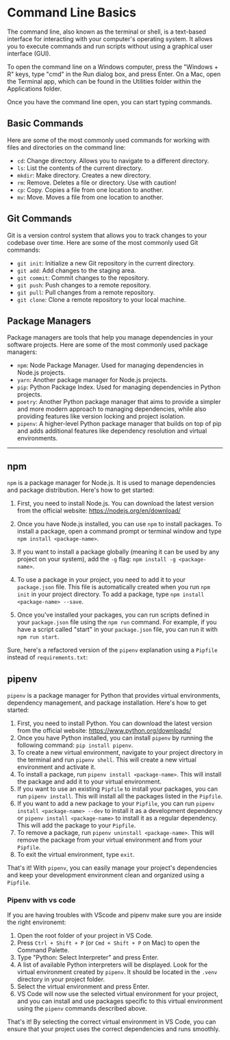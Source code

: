 # Command Line Basics

The command line, also known as the terminal or shell, is a text-based interface for interacting with your computer's operating system. It allows you to execute commands and run scripts without using a graphical user interface (GUI).

To open the command line on a Windows computer, press the "Windows + R" keys, type "cmd" in the Run dialog box, and press Enter. On a Mac, open the Terminal app, which can be found in the Utilities folder within the Applications folder.

Once you have the command line open, you can start typing commands.

## Basic Commands

Here are some of the most commonly used commands for working with files and directories on the command line:

- `cd`: Change directory. Allows you to navigate to a different directory.
- `ls`: List the contents of the current directory.
- `mkdir`: Make directory. Creates a new directory.
- `rm`: Remove. Deletes a file or directory. Use with caution!
- `cp`: Copy. Copies a file from one location to another.
- `mv`: Move. Moves a file from one location to another.

## Git Commands

Git is a version control system that allows you to track changes to your codebase over time. Here are some of the most commonly used Git commands:

- `git init`: Initialize a new Git repository in the current directory.
- `git add`: Add changes to the staging area.
- `git commit`: Commit changes to the repository.
- `git push`: Push changes to a remote repository.
- `git pull`: Pull changes from a remote repository.
- `git clone`: Clone a remote repository to your local machine.

## Package Managers

Package managers are tools that help you manage dependencies in your software projects. Here are some of the most commonly used package managers:

- `npm`: Node Package Manager. Used for managing dependencies in Node.js projects.
- `yarn`: Another package manager for Node.js projects.
- `pip`: Python Package Index. Used for managing dependencies in Python projects.
- `poetry`: Another Python package manager that aims to provide a simpler and more modern approach to managing dependencies, while also providing features like version locking and project isolation.
- `pipenv`: A higher-level Python package manager that builds on top of pip and adds additional features like dependency resolution and virtual environments.

---

## npm

`npm` is a package manager for Node.js. It is used to manage dependencies and package distribution. Here's how to get started:

1. First, you need to install Node.js. You can download the latest version from the official website: https://nodejs.org/en/download/

2. Once you have Node.js installed, you can use `npm` to install packages. To install a package, open a command prompt or terminal window and type `npm install <package-name>`.

3. If you want to install a package globally (meaning it can be used by any project on your system), add the `-g` flag: `npm install -g <package-name>`.

4. To use a package in your project, you need to add it to your `package.json` file. This file is automatically created when you run `npm init` in your project directory. To add a package, type `npm install <package-name> --save`.

5. Once you've installed your packages, you can run scripts defined in your `package.json` file using the `npm run` command. For example, if you have a script called "start" in your `package.json` file, you can run it with `npm run start`.

Sure, here's a refactored version of the `pipenv` explanation using a `Pipfile` instead of `requirements.txt`:

## pipenv

`pipenv` is a package manager for Python that provides virtual environments, dependency management, and package installation. Here's how to get started:

1. First, you need to install Python. You can download the latest version from the official website: https://www.python.org/downloads/
2. Once you have Python installed, you can install `pipenv` by running the following command: `pip install pipenv`.
3. To create a new virtual environment, navigate to your project directory in the terminal and run `pipenv shell`. This will create a new virtual environment and activate it.
4. To install a package, run `pipenv install <package-name>`. This will install the package and add it to your virtual environment.
5. If you want to use an existing `Pipfile` to install your packages, you can run `pipenv install`. This will install all the packages listed in the `Pipfile`.
6. If you want to add a new package to your `Pipfile`, you can run `pipenv install <package-name> --dev` to install it as a development dependency or `pipenv install <package-name>` to install it as a regular dependency. This will add the package to your `Pipfile`.
7. To remove a package, run `pipenv uninstall <package-name>`. This will remove the package from your virtual environment and from your `Pipfile`.
8. To exit the virtual environment, type `exit`.

That's it! With `pipenv`, you can easily manage your project's dependencies and keep your development environment clean and organized using a `Pipfile`.

### Pipenv with vs code

If you are having troubles with VScode and pipenv make sure you are inside the right environemt:

1. Open the root folder of your project in VS Code.
2. Press `Ctrl + Shift + P` (or `Cmd + Shift + P` on Mac) to open the Command Palette.
3. Type "Python: Select Interpreter" and press Enter.
4. A list of available Python interpreters will be displayed. Look for the virtual environment created by `pipenv`. It should be located in the `.venv` directory in your project folder.
5. Select the virtual environment and press Enter.
6. VS Code will now use the selected virtual environment for your project, and you can install and use packages specific to this virtual environment using the `pipenv` commands described above.

That's it! By selecting the correct virtual environment in VS Code, you can ensure that your project uses the correct dependencies and runs smoothly.
